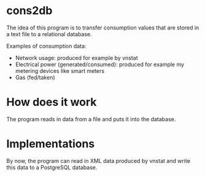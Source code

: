 # cons2db

The idea of this program is to transfer consumption values that are stored in a text file to a relational database.

Examples of consumption data:

- Network usage: produced for example by vnstat
- Electrical power (generated/consumed): produced for example my metering devices like smart meters
- Gas (fed/taken)

# How does it work

The program reads in data from a file and puts it into the database.

# Implementations

By now, the program can read in XML data produced by vnstat and write this data to a PostgreSQL database.